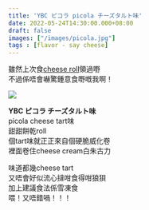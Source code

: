 ```yaml
---
title: 'YBC ピコラ picola チーズタルト味'
date: 2022-05-24T14:30:00.000+08:00
draft: false
images: ["/images/picola.jpg"]
tags : [flavor - say cheese]
---
```


雖然上次食[cheese roll](https://hidie.net/ritzroll/)領過嘢  
不過係唔會嚇驚鍾意食嘢嘅我啊！  

![](/images/picola.jpg)

**YBC ピコラ チーズタルト味**  
picola cheese tart味  
甜甜餅乾roll  
個tart味就正正來自個硬脆威化卷  
裡面卷住cheese cream白朱古力  
  
味道都幾cheese tart  
又唔會好似流心撻咁食得咁狼狽   
加上建議食法係雪凍食  
喂！又唔錯喎！！！   
